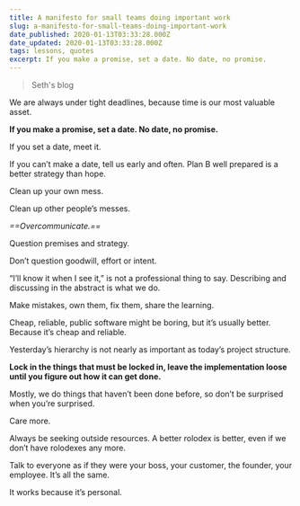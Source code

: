 ```yaml
---
title: A manifesto for small teams doing important work
slug: a-manifesto-for-small-teams-doing-important-work
date_published: 2020-01-13T03:33:28.000Z
date_updated: 2020-01-13T03:33:28.000Z
tags: lessons, quotes
excerpt: If you make a promise, set a date. No date, no promise.
---
```


> Seth's blog

We are always under tight deadlines, because time is our most valuable asset.

**If you make a promise, set a date. No date, no promise.**

If you set a date, meet it.

If you can’t make a date, tell us early and often. Plan B well prepared is a better strategy than hope.

Clean up your own mess.

Clean up other people’s messes.

*==Overcommunicate.==*

Question premises and strategy.

Don’t question goodwill, effort or intent.

“I’ll know it when I see it,” is not a professional thing to say. Describing and discussing in the abstract is what we do.

Make mistakes, own them, fix them, share the learning.

Cheap, reliable, public software might be boring, but it’s usually better. Because it’s cheap and reliable.

Yesterday’s hierarchy is not nearly as important as today’s project structure.

**Lock in the things that must be locked in, leave the implementation loose until you figure out how it can get done.**

Mostly, we do things that haven’t been done before, so don’t be surprised when you’re surprised.

Care more.

Always be seeking outside resources. A better rolodex is better, even if we don’t have rolodexes any more.

Talk to everyone as if they were your boss, your customer, the founder, your employee. It’s all the same.

It works because it’s personal.
